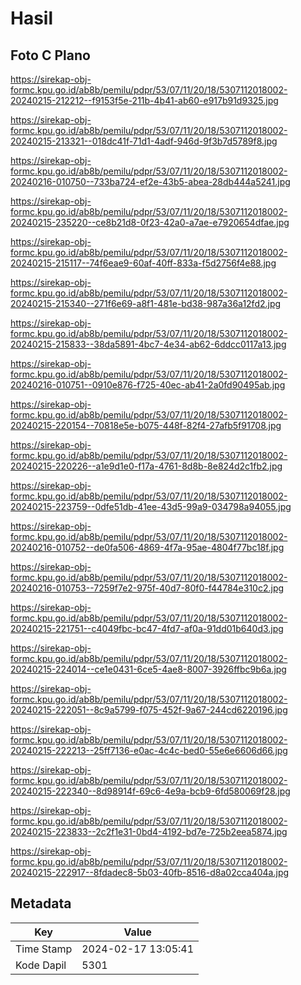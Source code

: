 # Hasil

## Foto C Plano

https://sirekap-obj-formc.kpu.go.id/ab8b/pemilu/pdpr/53/07/11/20/18/5307112018002-20240215-212212--f9153f5e-211b-4b41-ab60-e917b91d9325.jpg

https://sirekap-obj-formc.kpu.go.id/ab8b/pemilu/pdpr/53/07/11/20/18/5307112018002-20240215-213321--018dc41f-71d1-4adf-946d-9f3b7d5789f8.jpg

https://sirekap-obj-formc.kpu.go.id/ab8b/pemilu/pdpr/53/07/11/20/18/5307112018002-20240216-010750--733ba724-ef2e-43b5-abea-28db444a5241.jpg

https://sirekap-obj-formc.kpu.go.id/ab8b/pemilu/pdpr/53/07/11/20/18/5307112018002-20240215-235220--ce8b21d8-0f23-42a0-a7ae-e7920654dfae.jpg

https://sirekap-obj-formc.kpu.go.id/ab8b/pemilu/pdpr/53/07/11/20/18/5307112018002-20240215-215117--74f6eae9-60af-40ff-833a-f5d2756f4e88.jpg

https://sirekap-obj-formc.kpu.go.id/ab8b/pemilu/pdpr/53/07/11/20/18/5307112018002-20240215-215340--271f6e69-a8f1-481e-bd38-987a36a12fd2.jpg

https://sirekap-obj-formc.kpu.go.id/ab8b/pemilu/pdpr/53/07/11/20/18/5307112018002-20240215-215833--38da5891-4bc7-4e34-ab62-6ddcc0117a13.jpg

https://sirekap-obj-formc.kpu.go.id/ab8b/pemilu/pdpr/53/07/11/20/18/5307112018002-20240216-010751--0910e876-f725-40ec-ab41-2a0fd90495ab.jpg

https://sirekap-obj-formc.kpu.go.id/ab8b/pemilu/pdpr/53/07/11/20/18/5307112018002-20240215-220154--70818e5e-b075-448f-82f4-27afb5f91708.jpg

https://sirekap-obj-formc.kpu.go.id/ab8b/pemilu/pdpr/53/07/11/20/18/5307112018002-20240215-220226--a1e9d1e0-f17a-4761-8d8b-8e824d2c1fb2.jpg

https://sirekap-obj-formc.kpu.go.id/ab8b/pemilu/pdpr/53/07/11/20/18/5307112018002-20240215-223759--0dfe51db-41ee-43d5-99a9-034798a94055.jpg

https://sirekap-obj-formc.kpu.go.id/ab8b/pemilu/pdpr/53/07/11/20/18/5307112018002-20240216-010752--de0fa506-4869-4f7a-95ae-4804f77bc18f.jpg

https://sirekap-obj-formc.kpu.go.id/ab8b/pemilu/pdpr/53/07/11/20/18/5307112018002-20240216-010753--7259f7e2-975f-40d7-80f0-f44784e310c2.jpg

https://sirekap-obj-formc.kpu.go.id/ab8b/pemilu/pdpr/53/07/11/20/18/5307112018002-20240215-221751--c4049fbc-bc47-4fd7-af0a-91dd01b640d3.jpg

https://sirekap-obj-formc.kpu.go.id/ab8b/pemilu/pdpr/53/07/11/20/18/5307112018002-20240215-224014--ce1e0431-6ce5-4ae8-8007-3926ffbc9b6a.jpg

https://sirekap-obj-formc.kpu.go.id/ab8b/pemilu/pdpr/53/07/11/20/18/5307112018002-20240215-222051--8c9a5799-f075-452f-9a67-244cd6220196.jpg

https://sirekap-obj-formc.kpu.go.id/ab8b/pemilu/pdpr/53/07/11/20/18/5307112018002-20240215-222213--25ff7136-e0ac-4c4c-bed0-55e6e6606d66.jpg

https://sirekap-obj-formc.kpu.go.id/ab8b/pemilu/pdpr/53/07/11/20/18/5307112018002-20240215-222340--8d98914f-69c6-4e9a-bcb9-6fd580069f28.jpg

https://sirekap-obj-formc.kpu.go.id/ab8b/pemilu/pdpr/53/07/11/20/18/5307112018002-20240215-223833--2c2f1e31-0bd4-4192-bd7e-725b2eea5874.jpg

https://sirekap-obj-formc.kpu.go.id/ab8b/pemilu/pdpr/53/07/11/20/18/5307112018002-20240215-222917--8fdadec8-5b03-40fb-8516-d8a02cca404a.jpg


## Metadata

| Key        | Value               |
| ---------- | ------------------- |
| Time Stamp | 2024-02-17 13:05:41 |
| Kode Dapil | 5301                |



